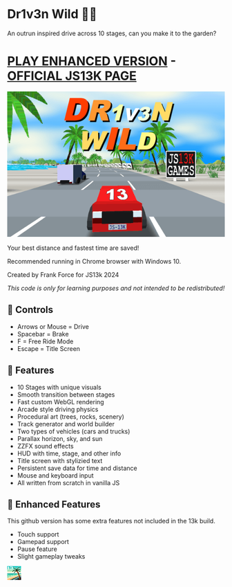 # Dr1v3n Wild 🚗🌴

An outrun inspired drive across 10 stages, can you make it to the garden?

# [PLAY ENHANCED VERSION](https://killedbyapixel.github.io/Drive13K) - [OFFICIAL JS13K PAGE](https://dev.js13kgames.com/2024/games/dr1v3n-wild)

![DR1V3N WILD - A JS13k Game by Frank Force](/screenshot.png)

Your best distance and fastest time are saved!

Recommended running in Chrome browser with Windows 10.

Created by Frank Force for JS13k 2024

*This code is only for learning purposes and not intended to be redistributed!*

## 🚗 Controls

- Arrows or Mouse = Drive
- Spacebar = Brake
- F = Free Ride Mode
- Escape = Title Screen

## 🌴 Features

- 10 Stages with unique visuals
- Smooth transition between stages
- Fast custom WebGL rendering
- Arcade style driving physics
- Procedural art (trees, rocks, scenery)
- Track generator and world builder
- Two types of vehicles (cars and trucks)
- Parallax horizon, sky, and sun
- ZZFX sound effects
- HUD with time, stage, and other info
- Title screen with stylizied text
- Persistent save data for time and distance
- Mouse and keyboard input
- All written from scratch in vanilla JS

## 🌊 Enhanced Features

This github version has some extra features not included in the 13k build.

- Touch support
- Gamepad support
- Pause feature
- Slight gameplay tweaks

![Cat Favicon](/favicon.png)
